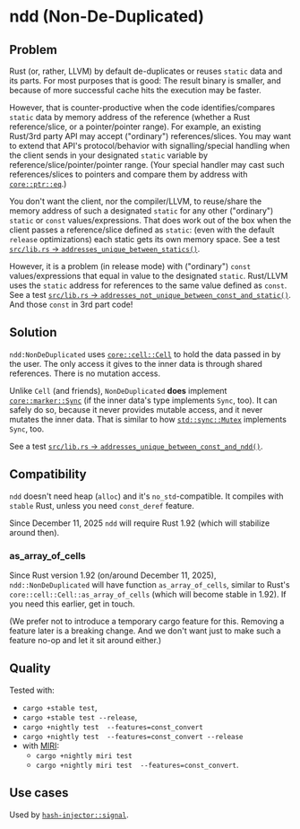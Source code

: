 #  ndd (Non-De-Duplicated)

## Problem

Rust (or, rather, LLVM) by default de-duplicates or reuses `static` data and its parts. For most
purposes that is good: The result binary is smaller, and because of more successful cache hits the
execution may be faster.

However, that is counter-productive when the code identifies/compares `static` data by memory
address of the reference (whether a Rust reference/slice, or a pointer/pointer range). For example,
an existing Rust/3rd party API may accept ("ordinary") references/slices. You may want to extend
that API's protocol/behavior with signalling/special handling when the client sends in your
designated `static` variable by reference/slice/pointer/pointer range. (Your special handler may
cast such references/slices to pointers and compare them by address with
[`core::ptr::eq`](https://doc.rust-lang.org/nightly/core/ptr/fn.eq.html).)

You don't want the client, nor the compiler/LLVM, to reuse/share the memory address of such a
designated `static` for any other ("ordinary") `static` or `const` values/expressions. That does
work out of the box when the client passes a reference/slice defined as `static`: (even with the
default `release` optimizations) each static gets its own memory space. See a test [`src/lib.rs` ->
`addresses_unique_between_statics()`](https://github.com/peter-lyons-kehl/ndd/blob/main/src/lib.rs#L94).

However, it is a problem (in release mode) with ("ordinary") `const` values/expressions that equal
in value to the designated `static`. Rust/LLVM uses the `static` address for references to the same
value defined as `const`. See a test [`src/lib.rs` ->
`addresses_not_unique_between_const_and_static()`](src/lib.rs). And those `const` in 3rd part code!

## Solution

`ndd:NonDeDuplicated` uses
[`core::cell::Cell`](https://doc.rust-lang.org/nightly/core/cell/struct.Cell.html) to hold the data
passed in by the user. The only access it gives to the inner data is through shared references.
There is no mutation access.

Unlike `Cell` (and friends), `NonDeDuplicated` **does** implement
[`core::marker::Sync`](https://doc.rust-lang.org/nightly/core/marker/trait.Sync.html) (if the inner
data's type implements `Sync`, too). It can safely do so, because it never provides mutable access,
and it never mutates the inner data. That is similar to how
[`std::sync::Mutex`](https://doc.rust-lang.org/nightly/std/sync/struct.Mutex.html#impl-Sync-for-Mutex%3CT%3E)
implements `Sync`, too.

See a test [`src/lib.rs` -> `addresses_unique_between_const_and_ndd()`](src/lib.rs).

## Compatibility

`ndd` doesn't need heap (`alloc`) and it's `no_std`-compatible. It compiles with `stable` Rust,
unless you need `const_deref` feature.

Since December 11, 2025 `ndd` will require Rust 1.92 (which will stabilize around then).

### as_array_of_cells

Since Rust version 1.92 (on/around December 11, 2025), `ndd::NonDeDuplicated` will have function
`as_array_of_cells`, similar to Rust's `core::cell::Cell::as_array_of_cells` (which will become
stable in 1.92). If you need this earlier, get in touch.

(We prefer not to introduce a temporary cargo feature for this. Removing a feature later is a
breaking change. And we don't want just to make such a feature no-op and let it sit around either.)

## Quality

Tested with:

- `cargo +stable test`,
- `cargo +stable test --release`,
- `cargo +nightly test  --features=const_convert`
- `cargo +nightly test  --features=const_convert --release`
- with [MIRI](https://github.com/rust-lang/miri):
  - `cargo +nightly miri test`
  - `cargo +nightly miri test  --features=const_convert`.

## Use cases

Used by
[`hash-injector::signal`](https://github.com/peter-lyons-kehl/hash-injector/blob/main/lib/src/signal.rs).
